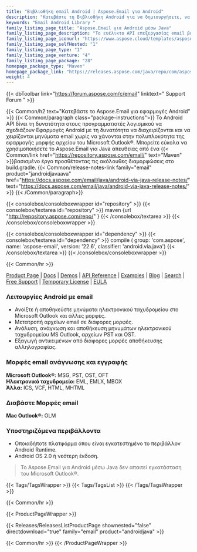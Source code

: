 ```yaml
---
title: "Βιβλιοθήκη email Android | Aspose.Email για Android"
description: "Κατεβάστε τη Βιβλιοθήκη Android για να δημιουργήσετε, να διαβάσετε και να χειριστείτε αρχεία MSG, PST, EML και MHT του Outlook μέσα από μια εφαρμογή Android. Παρέχει τη δυνατότητα χειρισμού κεφαλίδων μηνυμάτων, περιεχομένων, συνημμένων και ιδιοτήτων MAPI σύμφωνα με τις προδιαγραφές της εφαρμογής."
keywords: "Email Android Library "
family_listing_page_title: "Aspose.Email για Android μέσω Java"
family_listing_page_description: "Το ευέλικτο API επεξεργασίας email βοηθά τους προγραμματιστές να χειριστούν τις μορφές αρχείων email του Outlook μέσα από εφαρμογές Android. Το Aspose.Email για Android μέσω Java δεν έχει άλλες εξαρτήσεις εκτός από το Android Runtime, επομένως δεν χρειάζεται άλλο λογισμικό για να λειτουργήσει."
family_listing_page_iconurl: "https://www.aspose.cloud/templates/aspose/App_Themes/V3/images/email/272x272/aspose_email-for-android-min.png"
family_listing_page_selfHosted: "1"
family_listing_page_type: "1"
family_listing_page_venture: "4"
family_listing_page_package: "28"
homepage_package_type: "Maven"
homepage_package_link: "https://releases.aspose.com/java/repo/com/aspose/aspose-email/"
weight: 4
---
```


{{< dbToolbar link="https://forum.aspose.com/c/email" linktext=" Support Forum " >}}

{{< Common/h2 text="Κατεβάστε το Aspose.Email για εφαρμογές Android"  >}}
{{< Common/paragraph class="package-instructions">}}
Το Android API δίνει τη δυνατότητα στους προγραμματιστές λογισμικού να σχεδιάζουν Εφαρμογές Android με τη δυνατότητα να διαχειρίζονται και να χειρίζονται μηνύματα email χωρίς να χάνονται στην πολυπλοκότητα της εφαρμογής μορφής αρχείου του Microsoft Outlook®.
Μπορείτε εύκολα να χρησιμοποιήσετε το Aspose.Email για Java απευθείας από ένα
{{< Common/link href="https://repository.aspose.com/email/" text="Maven"  >}}βασισμένο έργο προσθέτοντας τις ακόλουθες διαμορφώσεις στο build.gradle.
{{< Common/release-notes-link family="email" product="jandroidjavaava" href="https://docs.aspose.com/email/java/android-via-java-release-notes/" text="https://docs.aspose.com/email/java/android-via-java-release-notes/"  >}} 
{{< /Common/paragraph>}}

{{< consolebox/consoleboxwrapper id="repository" >}}
   {{< consolebox/textarea id="repository" >}}
      maven {url "http://repository.aspose.com/repo/" }
   {{< /consolebox/textarea >}}
{{< /consolebox/consoleboxwrapper >}}

{{< consolebox/consoleboxwrapper id="dependency" >}}
   {{< consolebox/textarea id="dependency" >}}
      compile (
         group: 'com.aspose',
         name: 'aspose-email',
         version: '22.6',
         classifier: 'android.via.java')
   {{< /consolebox/textarea >}}
{{< /consolebox/consoleboxwrapper >}}

{{< Common/hr >}}

[Product Page](https://products.aspose.com/email/android-java/) | [Docs](https://docs.aspose.com/email/androidjava/) | [Demos](https://products.aspose.app/email/family) | [API Reference](https://reference.aspose.com/email/java) | [Examples](https://github.com/aspose-email/Aspose.Email-for-Java) | [Blog](https://blog.aspose.com/category/email/) | [Search](https://search.aspose.com/) | [Free Support](https://forum.aspose.com/c/email/12) | [Temporary License](https://purchase.aspose.com/temporary-license) | [EULA](https://about.aspose.com/legal/eula/)

### Λειτουργίες Android με email

- Ανοίξτε ή αποθηκεύστε μηνύματα ηλεκτρονικού ταχυδρομείου στο Microsoft Outlook και άλλες μορφές.
- Μετατροπή αρχείων email σε διάφορες μορφές.
- Ανάλυση, ανάγνωση και αποθήκευση μηνυμάτων ηλεκτρονικού ταχυδρομείου MS Outlook, αρχείων PST και OST.
- Εξαγωγή αντικειμένων από διάφορες μορφές αποθήκευσης αλληλογραφίας.

### Μορφές email ανάγνωσης και εγγραφής

**Microsoft Outlook®:** MSG, PST, OST, OFT\
**Ηλεκτρονικό ταχυδρομείο:** EML, EMLX, MBOX\
**Άλλα:** ICS, VCF, HTML, MHTML

### Διαβάστε Μορφές email

**Mac Outlook®:** OLM

### Υποστηριζόμενα περιβάλλοντα

- Οποιαδήποτε πλατφόρμα όπου είναι εγκατεστημένο το περιβάλλον Android Runtime.
- Android OS 2.0 ή νεότερη έκδοση.

> Το Aspose.Email για Android μέσω Java δεν απαιτεί εγκατάσταση του Microsoft Outlook®.

{{< Tags/TagsWrapper >}}
{{< Tags/TagsList >}}
{{< /Tags/TagsWrapper >}}

{{< Common/hr >}}

{{< ProductPageWrapper >}}

<!-- ReleasesListProductPage-->

{{< Releases/ReleasesListProductPage shownested="false"  directdownload="true" family="email" product="androidjava" >}}

<!-- /ReleasesListProductPage-->

{{< Common/hr >}}
{{< /ProductPageWrapper >}}

